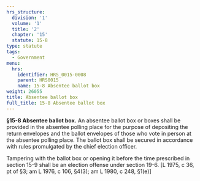 ```yaml
---
hrs_structure:
  division: '1'
  volume: '1'
  title: '2'
  chapter: '15'
  statute: 15-8
type: statute
tags:
  - Government
menu:
  hrs:
    identifier: HRS_0015-0008
    parent: HRS0015
    name: 15-8 Absentee ballot box
weight: 26055
title: Absentee ballot box
full_title: 15-8 Absentee ballot box
---
```

**§15-8 Absentee ballot box.** An absentee ballot box or boxes shall be provided in the absentee polling place for the purpose of depositing the return envelopes and the ballot envelopes of those who vote in person at the absentee polling place. The ballot box shall be secured in accordance with rules promulgated by the chief election officer.

Tampering with the ballot box or opening it before the time prescribed in section 15-9 shall be an election offense under section 19-6\. [L 1975, c 36, pt of §3; am L 1976, c 106, §4(3); am L 1980, c 248, §1(e)]